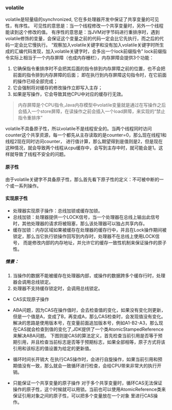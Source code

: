 ### volatile

volatile是轻量级的synchronized, 它在多处理器开发中保证了共享变量的可见性，有序性。
可见性的意思是：当一个线程修改一个共享变量时，另外一个线程能读到这个修改的值。
有序性的意思是：当JVM对字节码进行重排序时，遇到volatile修饰的变量，会保证这个变量之前的代码一定会比它先执行，而之后的代码一定会比它慢执行。
“观察加入volatile关键字和没有加入volatile关键字时所生成的汇编代码发现，加入volatile关键字时，会多出一个lock前缀指令”
lock前缀指令实际上相当于一个内存屏障（也成内存栅栏），内存屏障会提供3个功能：

1. 它确保指令重排序时不会把其后面的指令排到内存屏障之前的位置，也不会把前面的指令排到内存屏障的后面；
即在执行到内存屏障这句指令时，在它前面的操作已经全部完成；
2. 它会强制将对缓存的修改操作立即写入主存；
3. 如果是写操作，它会导致其他CPU中对应的缓存行无效。
> 内存屏障是个CPU指令,Java内存模型中volatile变量就是通过在写操作之后会插入一个store屏障，在读操作之前会插入一个load屏障，来实现的“禁止指令重排序”

volatile不具备原子性，所以volatile不是线程安全的。当两个线程同时访问counter这个共享资源，每一个都先从主存读取的是counter=0，那么现在线程1和线程2现在同时访问counter，
进行值计算，那么期望得到是值则是2，但是现在这种情况，就会导致两个线程从cpu缓存中，会写到主存中时，就可能会是1。这样就导致了线程不安全的问题。

#### 原子性
由于volatile关键字不具备原子性，那么首先看下原子性的定义：不可被中断的一个或一系列操作。

#### 实现原子性
- 处理器实现原子操作：总线加锁或缓存加锁。
- 总线加锁：处理器提供一个LOCK信号，当一个处理器在总线上输出此信号时，其他处理器的请求将被阻塞，那么该处理器可以独占共享内存。
- 缓存加锁：内存区域如果被缓存在处理器的缓存行中，并且在Lock操作期间被锁定，那么当它执行锁操作回写到内存时，处理器不在总线上使用LOCK信号，
而是修改内部的内存地址，并允许它的缓存一致性机制来保证操作的原子性。
##### 情景：
1. 当操作的数据不能被缓存在处理器内部，或操作的数据跨多个缓存行时，处理器会调用总线锁定。
2. 处理器不支持缓存锁定时，会调用总线锁定。

- CAS实现原子操作
- ABA问题，因为CAS在操作值时，会去检查值的变化，如果没有变化则更新，但是一个值是A，变成了B，再变成A，那么CAS检查时，会发现值没有变化。
  解决的思路是使用版本号，在变量前面追加版本号，例如A1-B2-A3，那么现在CAS就会检查到值的变化了,JDK提供了一个类AtomicStampedReference来解决ABA问题。
  下图则是CAS的算法定义，首先检查当前引用是否等于预期引用，并且检查当前标志是否等于预期标志，如果全部相等，原子方式将该引用和该标志的值设置为给定的更新值。
  
- 循环时间长开销大
在执行CAS操作时，会进行自旋操作，如果当前引用和预期值没有一致，那么就会一致循环进行检查，会给CPU带来非常大的执行开销。

- 只能保证一个共享变量的原子操作
对于多个共享变量时，循环CAS无法保证操作的原子性，这个时候就可以用锁。当前也可以使用AtomicReference类来保证引用对象之间的原子性，可以把多个变量放在一个对象
里进行CAS操作。